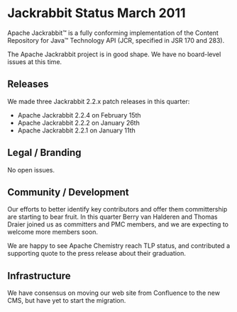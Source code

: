 <!--
   Licensed to the Apache Software Foundation (ASF) under one or more
   contributor license agreements.  See the NOTICE file distributed with
   this work for additional information regarding copyright ownership.
   The ASF licenses this file to You under the Apache License, Version 2.0
   (the "License"); you may not use this file except in compliance with
   the License.  You may obtain a copy of the License at

       http://www.apache.org/licenses/LICENSE-2.0

   Unless required by applicable law or agreed to in writing, software
   distributed under the License is distributed on an "AS IS" BASIS,
   WITHOUT WARRANTIES OR CONDITIONS OF ANY KIND, either express or implied.
   See the License for the specific language governing permissions and
   limitations under the License.
-->

Jackrabbit Status March 2011
============================
Apache Jackrabbit™ is a fully conforming implementation of the Content
Repository for Java™ Technology API (JCR, specified in JSR 170 and 283).

The Apache Jackrabbit project is in good shape. We have no board-level
issues at this time.


Releases
--------
We made three Jackrabbit 2.2.x patch releases in this quarter:

* Apache Jackrabbit 2.2.4 on February 15th
* Apache Jackrabbit 2.2.2 on January 26th
* Apache Jackrabbit 2.2.1 on January 11th


Legal / Branding
----------------
No open issues.


Community / Development
-----------------------
Our efforts to better identify key contributors and offer them
committership are starting to bear fruit. In this quarter Berry van
Halderen and Thomas Draier joined us as committers and PMC members, and we
are expecting to welcome more members soon.

We are happy to see Apache Chemistry reach TLP status, and contributed a
supporting quote to the press release about their graduation.


Infrastructure
--------------
We have consensus on moving our web site from Confluence to the new CMS,
but have yet to start the migration.
